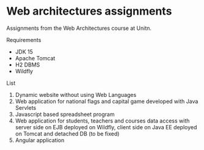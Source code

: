 # Web architectures assignments

Assignments from the Web Architectures course at Unitn.

Requirements

*  JDK 15
* Apache Tomcat
* H2 DBMS
* Wildfly


List

1. Dynamic website without using Web Languages
2. Web application for national flags and capital game developed with Java Servlets
3. Javascript based spreadsheet program 
4. Web application for students, teachers and courses data access with server side on EJB deployed on Wildfly, client side on Java EE deployed on Tomcat and detached DB (to be fixed)
5. Angular application

